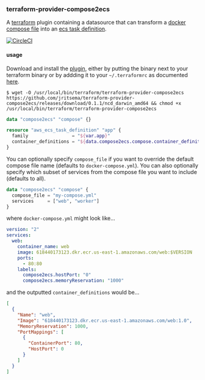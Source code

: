 ### terraform-provider-compose2ecs

A [terraform](https://terraform.io) plugin containing a datasource that can transform a [docker compose file](https://docs.docker.com/compose/compose-file/) into an [ecs task definition](http://docs.aws.amazon.com/AmazonECS/latest/developerguide/task_defintions.html).

[![CircleCI](https://circleci.com/gh/jritsema/terraform-provider-compose2ecs/tree/master.svg?style=shield)](https://circleci.com/gh/jritsema/terraform-provider-compose2ecs/tree/master)  


#### usage

Download and install the [plugin](https://github.com/jritsema/terraform-provider-compose2ecs/releases), either by putting the binary next to your terraform binary or by addding it to your `~/.terraformrc` as documented [here](https://www.terraform.io/docs/plugins/basics.html).

```
$ wget -O /usr/local/bin/terraform/terraform-provider-compose2ecs https://github.com/jritsema/terraform-provider-compose2ecs/releases/download/0.1.1/ncd_darwin_amd64 && chmod +x /usr/local/bin/terraform/terraform-provider-compose2ecs
```

```terraform
data "compose2ecs" "compose" {}

resource "aws_ecs_task_definition" "app" {
  family                = "${var.app}"
  container_definitions = "${data.compose2ecs.compose.container_definitions}"
}
```

You can optionally specify `compose_file` if you want to override the default compose file name (defaults to `docker-compose.yml`).  You can also optionally specify which subset of services from the compose file you want to include (defaults to all).

```terraform
data "compose2ecs" "compose" {
  compose_file = "my-compose.yml"
  services     = ["web", "worker"]
}
```

where `docker-compose.yml` might look like...

```yaml
version: "2"
services:  
  web:
    container_name: web
    image: 618440173123.dkr.ecr.us-east-1.amazonaws.com/web:$VERSION
    ports:
      - 80:80
    labels: 
      compose2ecs.hostPort: "0"
      compose2ecs.memoryReservation: "1000"
```

and the outputted `container_definitions` would be...

```json
[
  {
    "Name": "web",    
    "Image": "618440173123.dkr.ecr.us-east-1.amazonaws.com/web:1.0",
    "MemoryReservation": 1000,
    "PortMappings": [
      {
        "ContainerPort": 80,
        "HostPort": 0
      }
    ]
  }
]
```
